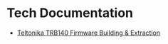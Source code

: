 # Tech Documentation
- [Teltonika TRB140 Firmware Building & Extraction](https://github.com/defencore/tech_documentation/blob/main/001-teltonika_trb140_firmware_building_and_extraction.md)
